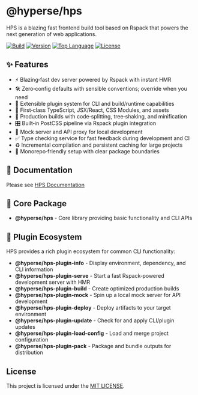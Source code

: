 # @hyperse/hps

HPS is a blazing fast frontend build tool based on Rspack that powers the next generation of web applications.

[![Build](https://img.shields.io/github/actions/workflow/status/hyperse-io/hps/ci-integrity.yml?branch=main&label=ci&logo=github&style=flat-square&labelColor=000000)](https://github.com/hyperse-io/hps/actions?query=workflow%3ACI)
[![Version](https://img.shields.io/npm/v/%40hyperse%2Fhps?branch=main&label=version&logo=npm&style=flat-square&labelColor=000000)](https://www.npmjs.com/package/@hyperse/hps)
[![Top Language](https://img.shields.io/github/languages/top/hyperse-io/hps?style=flat-square&labelColor=000&color=blue)](https://github.com/hyperse-io/hps/search?l=typescript)
[![License](https://img.shields.io/badge/license-GPLv3-brightgreen.svg)](https://github.com/hyperse-io/hps/blob/main/LICENSE)

## ✨ Features

- ⚡ Blazing‑fast dev server powered by Rspack with instant HMR
- 🛠️ Zero‑config defaults with sensible conventions; override when you need
- 🔌 Extensible plugin system for CLI and build/runtime capabilities
- 📘 First‑class TypeScript, JSX/React, CSS Modules, and assets
- 🚀 Production builds with code‑splitting, tree‑shaking, and minification
- 🎛️ Built‑in PostCSS pipeline via Rspack plugin integration
- 🧪 Mock server and API proxy for local development
- ✅ Type checking service for fast feedback during development and CI
- ♻️ Incremental compilation and persistent caching for large projects
- 🧭 Monorepo‑friendly setup with clear package boundaries

## 📖 Documentation

Please see [HPS Documentation](https://hyperse-io.github.io/hps/)

## 🚀 Core Package

- **@hyperse/hps** - Core library providing basic functionality and CLI APIs

## 🧩 Plugin Ecosystem

HPS provides a rich plugin ecosystem for common CLI functionality:

- **@hyperse/hps-plugin-info** - Display environment, dependency, and CLI information
- **@hyperse/hps-plugin-serve** - Start a fast Rspack‑powered development server with HMR
- **@hyperse/hps-plugin-build** - Create optimized production builds
- **@hyperse/hps-plugin-mock** - Spin up a local mock server for API development
- **@hyperse/hps-plugin-deploy** - Deploy artifacts to your target environment
- **@hyperse/hps-plugin-update** - Check for and apply CLI/plugin updates
- **@hyperse/hps-plugin-load-config** - Load and merge project configuration
- **@hyperse/hps-plugin-pack** - Package and bundle outputs for distribution

## License

This project is licensed under the [MIT LICENSE](./LICENSE).

